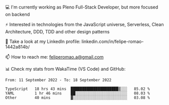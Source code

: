 💻 I'm currently working as Pleno Full-Stack Developer, but more focused on backend

⚡ Interested in technologies from the JavaScript universe, Serverless, Clean Architecture, DDD, TDD and other design patterns

👥 Take a look at my LinkedIn profile: linkedin.com/in/felipe-romao-1442a814b/

📫 How to reach me: feliperomao.a@gmail.com

📊 Check my stats from WakaTime (VS Code) and GitHub:

<!--START_SECTION:waka-->

```text
From: 11 September 2022 - To: 18 September 2022

TypeScript   18 hrs 43 mins  █████████████████████▒░░░   85.02 %
YAML         1 hr 46 mins    ██░░░░░░░░░░░░░░░░░░░░░░░   08.03 %
Other        40 mins         ▓░░░░░░░░░░░░░░░░░░░░░░░░   03.08 %
```

<!--END_SECTION:waka-->
